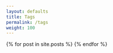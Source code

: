 ```yaml
---
layout: defaults
title: Tags
permalink: /tags
weight: 100
---
```


<section>
{% for post in site.posts %}
  <article style='display:none;' class='single_post'>
    <h2 class='single_title'>{{ post.title }}</h2>
    <div style='display: none;' class='single_tags'>{% for tag in post.tags %}{{ tag }}-{% endfor %}</div>
    <div class="date">{{ post.date | date: '%B %d, %Y' }}</div>
    <p class='single_content'>{{ post.excerpt | remove: '<p>' | remove: '</p>' }}</p>
  </article>
{% endfor %}

  <article style='display:none;' id='nothing_found'>
    <h2>No Post</h2>
    <p>
      Unfortunately, we did not find any posts that match the tag that you specified. 
      Please try a different tag. Thanks for visiting the site.
    </p>
  </article>
</section>

<script>
  var display_tags = function() {
    var added = false,
        all_posts = document.getElementsByClassName('single_post'),
        slug = document.location.href.split('/')[4];
        i = 0,
        len = all_posts.length;

    for (; i < len; i++) {
      var cur = all_posts[i];
          title = cur.getElementsByClassName('single_title')[0],
          tags = (cur.getElementsByClassName('single_tags')[0]).innerHTML.split('-'),
          content = cur.getElementsByClassName('single_content')[0],
          tag_len = (tags.length - 1),
          j = 0;
      for (var j = 0; j < tag_len; j++) {
        var cur_tag = tags[j];
        if (cur_tag === slug) {
          all_posts[i].style.display = 'block';
          added = true;
        }
      }
    }
    if (!added) { document.getElementById('nothing_found').style.display = 'block'; }
  }
  window.onload = function() {
    display_tags();
  }
</script>